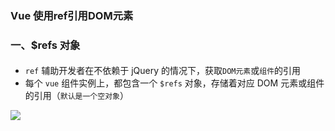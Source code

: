 ### Vue 使用ref引用DOM元素

### 一、$refs 对象
####
* `ref` 辅助开发者在不依赖于 jQuery 的情况下，获取`DOM元素`或`组件`的引用
* 每个 `vue` 组件实例上，都包含一个 `$refs` 对象，存储着对应 DOM 元素或组件的引用（`默认是一个空对象`）

![](https://fgq233.github.io/imgs/vue/vue02.png)



